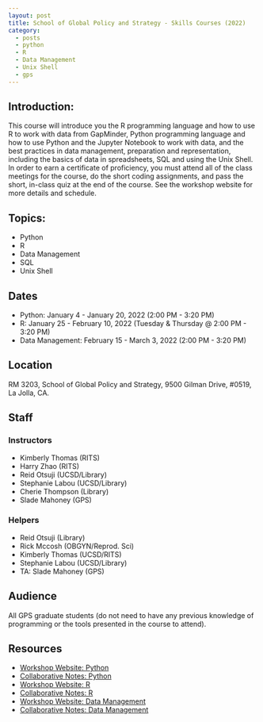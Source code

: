 ```yaml
---
layout: post
title: School of Global Policy and Strategy - Skills Courses (2022)
category:
  - posts
  - python
  - R
  - Data Management
  - Unix Shell
  - gps
---
```


## Introduction:
This course will introduce you the R programming language and how to use R to work with data from GapMinder, Python programming language and how to use Python and the Jupyter Notebook to work with data, and the best practices in data management, preparation and representation, including the basics of data in spreadsheets, SQL and using the Unix Shell. In order to earn a certificate of proficiency, you must attend all of the class meetings for the course, do the short coding assignments, and pass the short, in-class quiz at the end of the course. See the workshop website for more details and schedule.


## Topics:
* Python
* R
* Data Management
* SQL
* Unix Shell


## Dates
* Python: January 4 - January 20, 2022 (2:00 PM - 3:20 PM)
* R: January 25 - February 10, 2022 (Tuesday & Thursday @ 2:00 PM - 3:20 PM)
* Data Management: February 15 - March 3, 2022 (2:00 PM - 3:20 PM)


## Location
RM 3203, School of Global Policy and Strategy, 9500 Gilman Drive, #0519, La Jolla, CA.


## Staff

### Instructors
* Kimberly Thomas (RITS)
* Harry Zhao (RITS)
* Reid Otsuji (UCSD/Library)
* Stephanie Labou (UCSD/Library)
* Cherie Thompson (Library)
* Slade Mahoney (GPS)

### Helpers
* Reid Otsuji (Library)
* Rick Mccosh (OBGYN/Reprod. Sci)
* Kimberly Thomas (UCSD/RITS)
* Stephanie Labou (UCSD/Library)
* TA: Slade Mahoney (GPS)


## Audience
All GPS graduate students (do not need to have any previous knowledge of programming or the tools presented in the course to attend).


## Resources

* [Workshop Website: Python](https://ucsdlib.github.io/win2022-gps-python/)
* [Collaborative Notes: Python](https://hackmd.io/@U2NG/Bk9y6tatK)
* [Workshop Website: R](https://ucsdlib.github.io/win2022-gps-r/)
* [Collaborative Notes: R](https://hackmd.io/@U2NG/S1g1fvCKt)
* [Workshop Website: Data Management](https://ucsdlib.github.io/win2022-gps-intro-dm/)
* [Collaborative Notes: Data Management](https://hackmd.io/@U2NG/Bko70DAKY)
